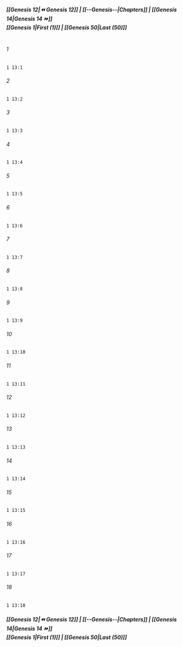 
##### **[[Genesis 12|⏪ Genesis 12]] | [[--Genesis--|Chapters]] | [[Genesis 14|Genesis 14 ⏩]]**<br>**[[Genesis 1|First (1)]] | [[Genesis 50|Last (50)]]**<br><br>

###### 1
``` verse
1 13:1
```
###### 2
``` verse
1 13:2
```
###### 3
``` verse
1 13:3
```
###### 4
``` verse
1 13:4
```
###### 5
``` verse
1 13:5
```
###### 6
``` verse
1 13:6
```
###### 7
``` verse
1 13:7
```
###### 8
``` verse
1 13:8
```
###### 9
``` verse
1 13:9
```
###### 10
``` verse
1 13:10
```
###### 11
``` verse
1 13:11
```
###### 12
``` verse
1 13:12
```
###### 13
``` verse
1 13:13
```
###### 14
``` verse
1 13:14
```
###### 15
``` verse
1 13:15
```
###### 16
``` verse
1 13:16
```
###### 17
``` verse
1 13:17
```
###### 18
``` verse
1 13:18
```

##### **[[Genesis 12|⏪ Genesis 12]] | [[--Genesis--|Chapters]] | [[Genesis 14|Genesis 14 ⏩]]**<br>**[[Genesis 1|First (1)]] | [[Genesis 50|Last (50)]]**
